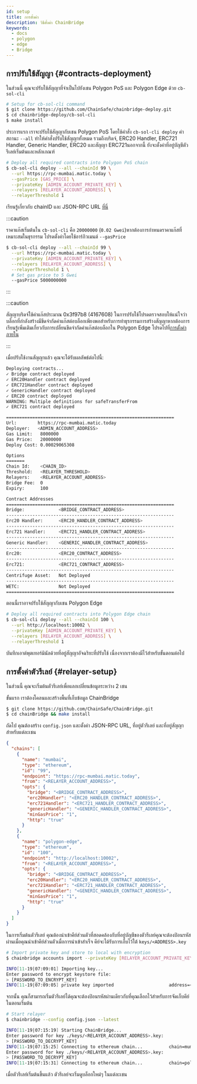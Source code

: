 ```yaml
---
id: setup
title: การตั้งค่า
description: วิธีตั้งค่า ChainBridge
keywords:
  - docs
  - polygon
  - edge
  - Bridge
---
```


## การปรับใช้สัญญา {#contracts-deployment}

ในส่วนนี้ คุณจะปรับใช้สัญญาที่จำเป็นไปยังเชน Polygon PoS และ Polygon Edge ด้วย `cb-sol-cli`

```bash
# Setup for cb-sol-cli command
$ git clone https://github.com/ChainSafe/chainbridge-deploy.git
$ cd chainbridge-deploy/cb-sol-cli
$ make install
```

ประการแรก เราจะปรับใช้สัญญากับเชน Polygon PoS โดยใช้คำสั่ง `cb-sol-cli deploy` ค่าสถานะ `--all` ทำให้คำสั่งปรับใช้สัญญาทั้งหมด รวมถึงบริดจ์, ERC20 Handler, ERC721 Handler, Generic Handler, ERC20 และสัญญา ERC721นอกจากนี้ ยังจะตั้งค่าที่อยู่บัญชีตัวรีเลย์เริ่มต้นและหลักเกณฑ์

```bash
# Deploy all required contracts into Polygon PoS chain
$ cb-sol-cli deploy --all --chainId 99 \
  --url https://rpc-mumbai.matic.today \
  --gasPrice [GAS_PRICE] \
  --privateKey [ADMIN_ACCOUNT_PRIVATE_KEY] \
  --relayers [RELAYER_ACCOUNT_ADDRESS] \
  --relayerThreshold 1
```


เรียนรู้เกี่ยวกับ chainID และ JSON-RPC URL [ที่นี่](/docs/edge/additional-features/chainbridge/definitions)

:::caution

ราคาแก๊สเริ่มต้นใน `cb-sol-cli` คือ `20000000` (`0.02 Gwei`)หากต้องการกำหนดราคาแก๊สที่เหมาะสมในธุรกรรม โปรดตั้งค่าโดยใช้อาร์กิวเมนต์ `--gasPrice`

```bash
$ cb-sol-cli deploy --all --chainId 99 \
  --url https://rpc-mumbai.matic.today \
  --privateKey [ADMIN_ACCOUNT_PRIVATE_KEY] \
  --relayers [RELAYER_ACCOUNT_ADDRESS] \
  --relayerThreshold 1 \
  # Set gas price to 5 Gwei
  --gasPrice 5000000000
```

:::

:::caution

สัญญาบริดจ์ใช้ค่าแก๊สประมาณ 0x3f97b8 (4167608) ในการปรับใช้โปรดตรวจสอบให้แน่ใจว่าบล็อกที่กำลังสร้างมีขีดจำกัดค่าแก๊สต่อบล็อกเพียงพอสำหรับการทำธุรกรรมการสร้างสัญญาหากต้องการเรียนรู้เพิ่มเติมเกี่ยวกับการเปลี่ยนขีดจำกัดค่าแก๊สต่อบล็อกใน Polygon Edge โปรดไปที่[การตั้งค่าภายใน](/docs/edge/get-started/set-up-ibft-locally)

:::

เมื่อปรับใช้งานสัญญาแล้ว คุณจะได้รับผลลัพธ์ต่อไปนี้:

```bash
Deploying contracts...
✓ Bridge contract deployed
✓ ERC20Handler contract deployed
✓ ERC721Handler contract deployed
✓ GenericHandler contract deployed
✓ ERC20 contract deployed
WARNING: Multiple definitions for safeTransferFrom
✓ ERC721 contract deployed

================================================================
Url:        https://rpc-mumbai.matic.today
Deployer:   <ADMIN_ACCOUNT_ADDRESS>
Gas Limit:   8000000
Gas Price:   20000000
Deploy Cost: 0.00029065308

Options
=======
Chain Id:    <CHAIN_ID>
Threshold:   <RELAYER_THRESHOLD>
Relayers:    <RELAYER_ACCOUNT_ADDRESS>
Bridge Fee:  0
Expiry:      100

Contract Addresses
================================================================
Bridge:             <BRIDGE_CONTRACT_ADDRESS>
----------------------------------------------------------------
Erc20 Handler:      <ERC20_HANDLER_CONTRACT_ADDRESS>
----------------------------------------------------------------
Erc721 Handler:     <ERC721_HANDLER_CONTRACT_ADDRESS>
----------------------------------------------------------------
Generic Handler:    <GENERIC_HANDLER_CONTRACT_ADDRESS>
----------------------------------------------------------------
Erc20:              <ERC20_CONTRACT_ADDRESS>
----------------------------------------------------------------
Erc721:             <ERC721_CONTRACT_ADDRESS>
----------------------------------------------------------------
Centrifuge Asset:   Not Deployed
----------------------------------------------------------------
WETC:               Not Deployed
================================================================
```

ตอนนี้เราอาจปรับใช้สัญญากับเชน Polygon Edge

```bash
# Deploy all required contracts into Polygon Edge chain
$ cb-sol-cli deploy --all --chainId 100 \
  --url http://localhost:10002 \
  --privateKey [ADMIN_ACCOUNT_PRIVATE_KEY] \
  --relayers [RELAYER_ACCOUNT_ADDRESS] \
  --relayerThreshold 1
```

บันทึกเอาต์พุตเทอร์มินัลด้วยที่อยู่สัญญาอัจฉริยะที่ปรับใช้ เนื่องจากเราต้องมีไว้สำหรับขั้นตอนต่อไป

## การตั้งค่าตัวรีเลย์ {#relayer-setup}

ในส่วนนี้ คุณจะเริ่มต้นตัวรีเลย์เพื่อแลกเปลี่ยนข้อมูลระหว่าง 2 เชน

ขั้นแรก เราต้องโคลนและสร้างพื้นที่เก็บข้อมูล ChainBridge

```bash
$ git clone https://github.com/ChainSafe/ChainBridge.git
$ cd chainBridge && make install
```

ถัดไป คุณต้องสร้าง `config.json` และตั้งค่า JSON-RPC URL, ที่อยู่ตัวรีเลย์ และที่อยู่สัญญาสำหรับแต่ละเชน

```json
{
  "chains": [
    {
      "name": "mumbai",
      "type": "ethereum",
      "id": "99",
      "endpoint": "https://rpc-mumbai.matic.today",
      "from": "<RELAYER_ACCOUNT_ADDRESS>",
      "opts": {
        "bridge": "<BRIDGE_CONTRACT_ADDRESS>",
        "erc20Handler": "<ERC20_HANDLER_CONTRACT_ADDRESS>",
        "erc721Handler": "<ERC721_HANDLER_CONTRACT_ADDRESS>",
        "genericHandler": "<GENERIC_HANDLER_CONTRACT_ADDRESS>",
        "minGasPrice": "1",
        "http": "true"
      }
    },
    {
      "name": "polygon-edge",
      "type": "ethereum",
      "id": "100",
      "endpoint": "http://localhost:10002",
      "from": "<RELAYER_ACCOUNT_ADDRESS>",
      "opts": {
        "bridge": "<BRIDGE_CONTRACT_ADDRESS>",
        "erc20Handler": "<ERC20_HANDLER_CONTRACT_ADDRESS>",
        "erc721Handler": "<ERC721_HANDLER_CONTRACT_ADDRESS>",
        "genericHandler": "<GENERIC_HANDLER_CONTRACT_ADDRESS>",
        "minGasPrice": "1",
        "http": "true"
      }
    }
  ]
}
```

ในการเริ่มต้นตัวรีเลย์ คุณต้องนำเข้าคีย์ส่วนตัวที่สอดคล้องกับที่อยู่บัญชีของตัวรีเลย์คุณจะต้องป้อนรหัสผ่านเมื่อคุณนำเข้าคีย์ส่วนตัวเมื่อการนำเข้าสำเร็จ คีย์จะได้รับการเก็บไว้ใต้ `keys/<ADDRESS>.key`

```bash
# Import private key and store to local with encryption
$ chainbridge accounts import --privateKey [RELAYER_ACCOUNT_PRIVATE_KEY]

INFO[11-19|07:09:01] Importing key...
Enter password to encrypt keystore file:
> [PASSWORD_TO_ENCRYPT_KEY]
INFO[11-19|07:09:05] private key imported                     address=<RELAYER_ACCOUNT_ADDRESS> file=.../keys/<RELAYER_ACCOUNT_ADDRESS>.key
```

จากนั้น คุณก็สามารถเริ่มตัวรีเลย์ได้คุณจะต้องป้อนรหัสผ่านเดียวกับที่คุณเลือกไว้สำหรับการจัดเก็บคีย์ในตอนเริ่มต้น

```bash
# Start relayer
$ chainbridge --config config.json --latest

INFO[11-19|07:15:19] Starting ChainBridge...
Enter password for key ./keys/<RELAYER_ACCOUNT_ADDRESS>.key:
> [PASSWORD_TO_DECRYPT_KEY]
INFO[11-19|07:15:25] Connecting to ethereum chain...          chain=mumbai url=<JSON_RPC_URL>
Enter password for key ./keys/<RELAYER_ACCOUNT_ADDRESS>.key:
> [PASSWORD_TO_DECRYPT_KEY]
INFO[11-19|07:15:31] Connecting to ethereum chain...          chain=polygon-edge url=<JSON_RPC_URL>
```

เมื่อตัวรีเลย์เริ่มต้นขึ้นแล้ว ตัวรีเลย์จะเริ่มดูบล็อกใหม่ๆ ในแต่ละเชน
